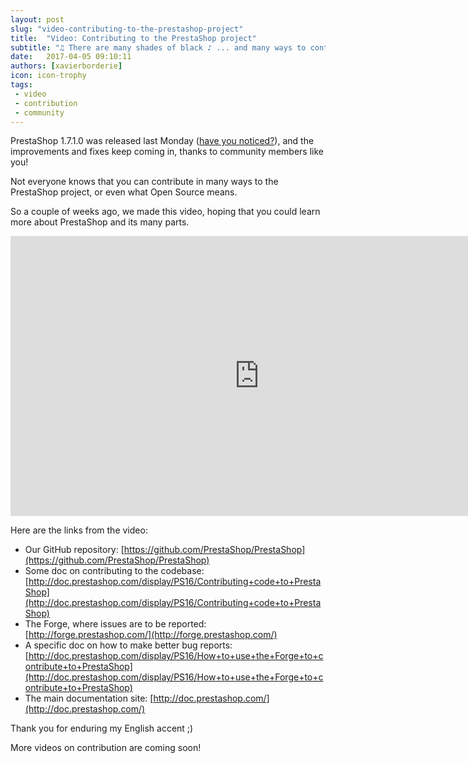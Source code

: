 ```yaml
---
layout: post
slug: "video-contributing-to-the-prestashop-project"
title:  "Video: Contributing to the PrestaShop project"
subtitle: "♫ There are many shades of black ♪ ... and many ways to contribute "
date:   2017-04-05 09:10:11
authors: [xavierborderie]
icon: icon-trophy
tags:
 - video
 - contribution
 - community
---
```


PrestaShop 1.7.1.0 was released last Monday ([have you noticed?](http://build.prestashop.com/news/prestashop-1-7-1-0-available/)), and the improvements and fixes keep coming in, thanks to community members like you!

Not everyone knows that you can contribute in many ways to the PrestaShop project, or even what Open Source means.

So a couple of weeks ago, we made this video, hoping that you could learn more about PrestaShop and its many parts.


<iframe width="796" height="448" src="https://www.youtube.com/embed/aD2IQIqr6CU?rel=0" frameborder="0" allowfullscreen></iframe>


Here are the links from the video:

* Our GitHub repository: [https://github.com/PrestaShop/PrestaShop](https://github.com/PrestaShop/PrestaShop)
* Some doc on contributing to the codebase: [http://doc.prestashop.com/display/PS16/Contributing+code+to+PrestaShop](http://doc.prestashop.com/display/PS16/Contributing+code+to+PrestaShop)
* The Forge, where issues are to be reported: [http://forge.prestashop.com/](http://forge.prestashop.com/)
* A specific doc on how to make better bug reports: [http://doc.prestashop.com/display/PS16/How+to+use+the+Forge+to+contribute+to+PrestaShop](http://doc.prestashop.com/display/PS16/How+to+use+the+Forge+to+contribute+to+PrestaShop)
* The main documentation site: [http://doc.prestashop.com/](http://doc.prestashop.com/)

Thank you for enduring my English accent ;)

More videos on contribution are coming soon!
